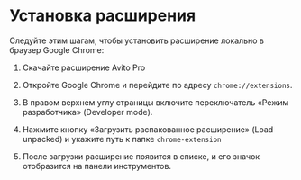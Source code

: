 # Установка расширения

Следуйте этим шагам, чтобы установить расширение локально в браузер Google Chrome:

1. Скачайте расширение Avito Pro

2. Откройте Google Chrome и перейдите по адресу `chrome://extensions`.

3. В правом верхнем углу страницы включите переключатель «Режим разработчика» (Developer mode).

4. Нажмите кнопку «Загрузить распакованное расширение» (Load unpacked) и укажите путь к папке `chrome-extension`

5. После загрузки расширение появится в списке, и его значок отобразится на панели инструментов.